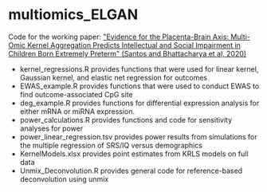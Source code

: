 # multiomics_ELGAN
Code for the working paper: ["Evidence for the Placenta-Brain Axis: Multi-Omic Kernel Aggregation Predicts Intellectual and Social Impairment in Children Born Extremely Preterm" (Santos and Bhattacharya et al, 2020)](https://www.biorxiv.org/content/10.1101/2020.07.19.211029v2)

- kernel_regressions.R provides functions that were used for linear kernel, Gaussian kernel, and elastic net regression for outcomes
- EWAS_example.R provides functions that were used to conduct EWAS to find outcome-associated CpG site
- deg_example.R provides functions for differential expression analysis for either mRNA or miRNA expression.
- power_calculations.R provides functions and code for sensitivity analyses for power
- power_linear_regression.tsv provides power results from simulations for the multiple regression of SRS/IQ versus demographics
- KernelModels.xlsx provides point estimates from KRLS models on full data
- Unmix_Deconvolution.R provides general code for reference-based deconvolution using unmix
